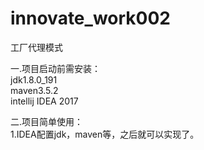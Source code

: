 # innovate_work002

工厂代理模式

一.项目启动前需安装：<br/>
jdk1.8.0_191<br/>
maven3.5.2<br/>
intellij IDEA 2017<br/>


二.项目简单使用：<br/>
1.IDEA配置jdk，maven等，之后就可以实现了。<br/>
